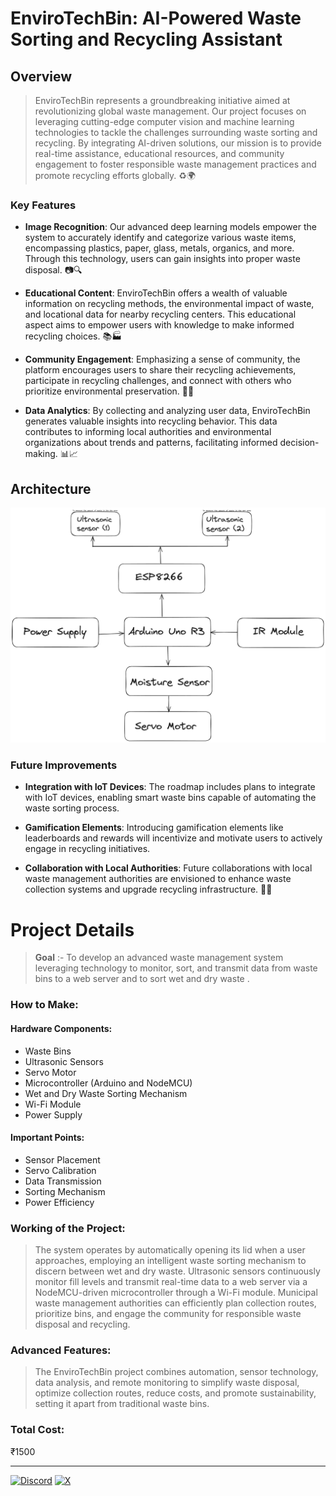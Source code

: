 # EnviroTechBin: AI-Powered Waste Sorting and Recycling Assistant

## Overview

>EnviroTechBin represents a groundbreaking initiative aimed at revolutionizing global waste management. Our project focuses on leveraging cutting-edge computer vision and machine learning technologies to tackle the challenges surrounding waste sorting and recycling. By integrating AI-driven solutions, our mission is to provide real-time assistance, educational resources, and community engagement to foster responsible waste management practices and promote recycling efforts globally. ♻️🌍

### Key Features

- **Image Recognition**: Our advanced deep learning models empower the system to accurately identify and categorize various waste items, encompassing plastics, paper, glass, metals, organics, and more. Through this technology, users can gain insights into proper waste disposal. 📷🔍

- **Educational Content**: EnviroTechBin offers a wealth of valuable information on recycling methods, the environmental impact of waste, and locational data for nearby recycling centers. This educational aspect aims to empower users with knowledge to make informed recycling choices. 📚🏭

- **Community Engagement**: Emphasizing a sense of community, the platform encourages users to share their recycling achievements, participate in recycling challenges, and connect with others who prioritize environmental preservation. 🤝🌳

- **Data Analytics**: By collecting and analyzing user data, EnviroTechBin generates valuable insights into recycling behavior. This data contributes to informing local authorities and environmental organizations about trends and patterns, facilitating informed decision-making. 📊📈

## Architecture

![Architecture Diagram](architecture.png)

### Future Improvements

- **Integration with IoT Devices**: The roadmap includes plans to integrate with IoT devices, enabling smart waste bins capable of automating the waste sorting process.
  
- **Gamification Elements**: Introducing gamification elements like leaderboards and rewards will incentivize and motivate users to actively engage in recycling initiatives.

- **Collaboration with Local Authorities**: Future collaborations with local waste management authorities are envisioned to enhance waste collection systems and upgrade recycling infrastructure. 🌟🤖







# Project Details

> **Goal** :- To develop an advanced waste management system leveraging technology to monitor, sort, and transmit data from waste bins to a web server and to sort wet and dry waste .

### How to Make:

#### Hardware Components:
- Waste Bins
- Ultrasonic Sensors
- Servo Motor
- Microcontroller (Arduino and NodeMCU)
- Wet and Dry Waste Sorting Mechanism
- Wi-Fi Module
- Power Supply

#### Important Points:
- Sensor Placement
- Servo Calibration
- Data Transmission
- Sorting Mechanism
- Power Efficiency

### Working of the Project:

>The system operates by automatically opening its lid when a user approaches, employing an intelligent waste sorting mechanism to discern between wet and dry waste. Ultrasonic sensors continuously monitor fill levels and transmit real-time data to a web server via a NodeMCU-driven microcontroller through a Wi-Fi module. Municipal waste management authorities can efficiently plan collection routes, prioritize bins, and engage the community for responsible waste disposal and recycling.

### Advanced Features:

>The EnviroTechBin project combines automation, sensor technology, data analysis, and remote monitoring to simplify waste disposal, optimize collection routes, reduce costs, and promote sustainability, setting it apart from traditional waste bins.

### Total Cost:

₹1500


---
[![Discord](https://img.shields.io/badge/Discord-%235865F2.svg?style=for-the-badge&logo=discord&logoColor=white)](https://discord.com/users/887532157747212370)
[![X](https://img.shields.io/badge/X-%23000000.svg?style=for-the-badge&logo=X&logoColor=white)](https://twitter.com/codewithriza)

